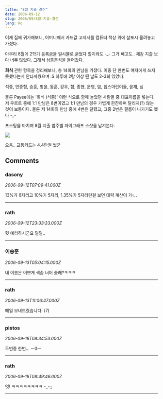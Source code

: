 ```yaml
---
title: "8월 지출 결산"
date: 2006-09-12
slug: 2006/09/8월-지출-결산
lang: ko
---
```


어제 집에 귀가해보니, 
어머니께서 카드값 고지서를 컴퓨터 책상 위에 살포시 올려놓고 가셨다.

아무리 8월에 2학기 등록금을 일시불로 긁었다 할지라도 -_-
그거 빼고도.. 체감 지출 보다 너무 많았다.
그래서 심층분석을 들어갔다.

**회식** 관련 항목을 정리해보니, 총 14회의 만남을 가졌다. 
이중 단 한번도 여자에게 쓰지 못했다는게 안타까웠으며 :S
하루에 2탕 이상 뛴 날도 2-3회 있었다.

석중, 민종형, 승훈, 병윤, 동훈, 강우, 함, 종현, 운영, 염, 칩스어린이들, 윤재, 심 

물론 Payee에는 '회식 (석중)' 이런 식으로 함께 놀았던 사람들 중 대표이름을 넣는다. 
저 우르르 중에 1:1 만남은 8번이였고 1:1 만남의 경우 가볍게 한잔하며 달리지(?) 않는 것이 보통이다.
물론 저 14회의 만남 중에 4번은 달렸고, 그중 2번은 필름이 나가기도 했다 -_-

포스팅을 마치며 8월 지출 범주별 파이그래프 스샷을 남겨본다.

![](/img/spb_finance_08.jpg)

으음.. 교통카드는 4.4만원 썼군

## Comments

### dasony
*2006-09-12T07:09:41.000Z*

13%가 6자리고 10%가 5자리, 1.35%가 5자리란걸 보면 대략 계산이 가ㄴ.

---

### rath
*2006-09-12T23:33:33.000Z*

헛 예리하시군요 덜덜..

---

### 이승훈
*2006-09-13T05:04:15.000Z*

내 이름은 이쁘게 색좀 너어 줄래?ㅋㅋㅋ

---

### rath
*2006-09-13T11:06:47.000Z*

메일 보내드렸습니다. (7)

---

### pistos
*2006-09-18T08:34:53.000Z*

두번중 한번... ㅡ0ㅡ

---

### rath
*2006-09-18T08:49:46.000Z*

엇! ㅋㅋㅋㅋㅋㅋㅋㅋ -_-;;

---

